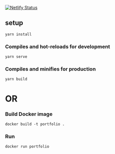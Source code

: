 [![Netlify Status](https://api.netlify.com/api/v1/badges/72263d36-810b-4c14-96fd-d3730dae0807/deploy-status)](https://app.netlify.com/sites/vkg/deploys)

## setup
```
yarn install
```

### Compiles and hot-reloads for development
```
yarn serve
```

### Compiles and minifies for production
```
yarn build
```
# OR

### Build Docker image
`docker build -t portfolio .`

### Run
`docker run portfolio`